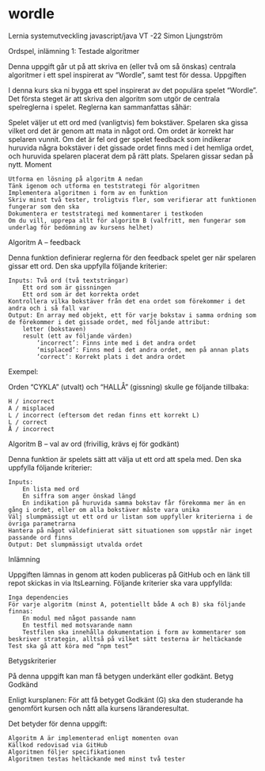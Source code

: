 # wordle

Lernia systemutveckling javascript/java VT -22
Simon Ljungström



Ordspel, inlämning 1: Testade algoritmer

Denna uppgift går ut på att skriva en (eller två om så önskas) centrala algoritmer i ett spel inspirerat av “Wordle”, samt test för dessa.
Uppgiften

I denna kurs ska ni bygga ett spel inspirerat av det populära spelet “Wordle”. Det första steget är att skriva den algoritm som utgör de centrala spelreglerna i spelet. Reglerna kan sammanfattas såhär:

Spelet väljer ut ett ord med (vanligtvis) fem bokstäver. Spelaren ska gissa vilket ord det är genom att mata in något ord. Om ordet är korrekt har spelaren vunnit. Om det är fel ord ger spelet feedback som indikerar huruvida några bokstäver i det gissade ordet finns med i det hemliga ordet, och huruvida spelaren placerat dem på rätt plats. Spelaren gissar sedan på nytt.
Moment

    Utforma en lösning på algoritm A nedan
    Tänk igenom och utforma en teststrategi för algoritmen
    Implementera algoritmen i form av en funktion
    Skriv minst två tester, troligtvis fler, som verifierar att funktionen fungerar som den ska
    Dokumentera er teststrategi med kommentarer i testkoden
    Om du vill, upprepa allt för algoritm B (valfritt, men fungerar som underlag för bedömning av kursens helhet)

Algoritm A – feedback

Denna funktion definierar reglerna för den feedback spelet ger när spelaren gissar ett ord. Den ska uppfylla följande kriterier:

    Inputs: Två ord (två textsträngar)
        Ett ord som är gissningen
        Ett ord som är det korrekta ordet
    Kontrollera vilka bokstäver från det ena ordet som förekommer i det andra och i så fall var
    Output: En array med objekt, ett för varje bokstav i samma ordning som de förekommer i det gissade ordet, med följande attribut:
        letter (bokstaven)
        result (ett av följande värden)
            ‘incorrect’: Finns inte med i det andra ordet
            ‘misplaced’: Finns med i det andra ordet, men på annan plats
            ‘correct’: Korrekt plats i det andra ordet 

Exempel:

Orden “CYKLA” (utvalt) och “HALLÅ” (gissning) skulle ge följande tillbaka:

    H / incorrect
    A / misplaced
    L / incorrect (eftersom det redan finns ett korrekt L)
    L / correct
    Å / incorrect

Algoritm B – val av ord (frivillig, krävs ej för godkänt)

Denna funktion är spelets sätt att välja ut ett ord att spela med. Den ska uppfylla följande kriterier:

    Inputs:
        En lista med ord
        En siffra som anger önskad längd
        En indikation på huruvida samma bokstav får förekomma mer än en gång i ordet, eller om alla bokstäver måste vara unika
    Välj slumpmässigt ut ett ord ur listan som uppfyller kriterierna i de övriga parametrarna
    Hantera på något väldefinierat sätt situationen som uppstår när inget passande ord finns
    Output: Det slumpmässigt utvalda ordet

Inlämning

Uppgiften lämnas in genom att koden publiceras på GitHub och en länk till repot skickas in via ItsLearning. Följande kriterier ska vara uppfyllda:

    Inga dependencies
    För varje algoritm (minst A, potentiellt både A och B) ska följande finnas:
        En modul med något passande namn
        En testfil med motsvarande namn
        Testfilen ska innehålla dokumentation i form av kommentarer som beskriver strategin, alltså på vilket sätt testerna är heltäckande
    Test ska gå att köra med “npm test”

Betygskriterier

På denna uppgift kan man få betygen underkänt eller godkänt.
Betyg Godkänd

Enligt kursplanen: För att få betyget Godkänt (G) ska den studerande ha genomfört kursen och nått alla kursens läranderesultat.

Det betyder för denna uppgift:

    Algoritm A är implementerad enligt momenten ovan
    Källkod redovisad via GitHub
    Algoritmen följer specifikationen
    Algoritmen testas heltäckande med minst två tester

